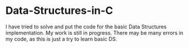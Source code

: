 # Data-Structures-in-C

I have tried to solve and put the code for the basic Data Structures implementation. My work is still in progress. There may be many errors in my code, as this is just a try to learn basic DS.
